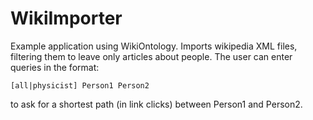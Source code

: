 WikiImporter
============

Example application using WikiOntology. Imports wikipedia XML files, filtering them to leave only articles about people. The user can enter queries in the format:
```
[all|physicist] Person1 Person2
```
to ask for a shortest path (in link clicks) between Person1 and Person2.
